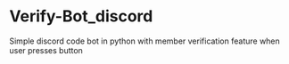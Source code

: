 # Verify-Bot_discord
Simple discord code bot in python with member verification feature when user presses button
